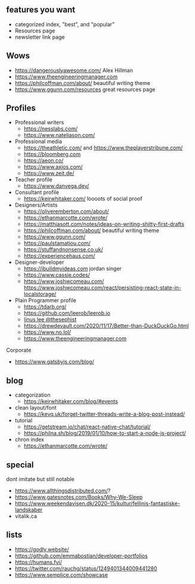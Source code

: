 ## features you want

- categorized index, "best", and "popular"
- Resources page
- newsletter link page

## Wows

- https://dangerouslyawesome.com/ Alex Hillman
- https://www.theengineeringmanager.com
- https://philcoffman.com/about/ beautiful writing theme
- https://www.ggunn.com/resources great resources page

## Profiles

- Professional writers
  - https://nesslabs.com/
  - https://www.nateliason.com/
- Professional media
  - https://theathletic.com/ and https://www.theplayerstribune.com/
  - https://bloomberg.com
  - https://aeon.co/
  - https://www.axios.com/
  - https://www.zeit.de/
- Teacher profile
  - https://www.danvega.dev/
- Consultant profile
  - https://keirwhitaker.com/ loooots of social proof
- Designers/Artists
  - https://oliveremberton.com/about/
  - https://ethanmarcotte.com/wrote/
  - https://matthiasott.com/notes/ideas-on-writing-shitty-first-drafts
  - https://philcoffman.com/about/ beautiful writing theme
  - https://www.ggunn.com/
  - https://paulstamatiou.com/
  - https://stuffandnonsense.co.uk/
  - https://experiencehaus.com/
- Designer-developer
  - https://ibuildmyideas.com jordan singer
  - https://www.cassie.codes/
  - https://www.joshwcomeau.com/ https://www.joshwcomeau.com/react/persisting-react-state-in-localstorage/
- Plain Programmer profile
  - https://tdarb.org/
  - https://github.com/leerob/leerob.io
  - [linus lee @thesephist](https://thesephist.com/)
  - https://drewdevault.com/2020/11/17/Better-than-DuckDuckGo.html
  - https://www.no.lol/
  - https://www.theengineeringmanager.com

Corporate

- https://www.gatsbyjs.com/blog/

## blog

- categorization
  - https://keirwhitaker.com/blog/#events
- clean layout/font
  - https://kevq.uk/forget-twitter-threads-write-a-blog-post-instead/
- tutorial
  - https://getstream.io/chat/react-native-chat/tutorial/
  - https://philna.sh/blog/2019/01/10/how-to-start-a-node-js-project/
- chron index
  - https://ethanmarcotte.com/wrote/

## special

dont imitate but still notable

- https://www.allthingsdistributed.com/?
- https://www.gatesnotes.com/Books/Why-We-Sleep
- https://www.weekendavisen.dk/2020-15/kultur/fellinis-fantastiske-landskaber
- vitalik.ca

## lists

- https://godly.website/
- https://github.com/emmabostian/developer-portfolios
- https://humans.fyi/
- https://twitter.com/rauchg/status/1249401344009441280
- https://www.semplice.com/showcase
